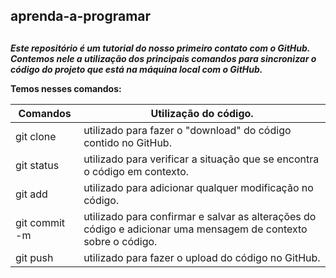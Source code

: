 ## **aprenda-a-programar** <h2>
***Este repositório é um tutorial do nosso primeiro contato com o GitHub.***
***Contemos nele a utilização dos principais comandos para sincronizar o código do projeto que está na máquina local com o GitHub.***
 
 
**Temos nesses comandos:**
 
  Comandos  |  Utilização do código.
  -------- |  -----------------
  git clone |  utilizado para fazer o "download" do código contido no GitHub.
  git status |  utilizado para verificar a situação que se encontra o código em contexto.
  git add |  utilizado para adicionar qualquer modificação no código.
  git commit -m |  utilizado para confirmar e salvar as alterações do código e adicionar uma mensagem de contexto sobre o código.
  git push |  utilizado para fazer o upload do código no GitHub.
